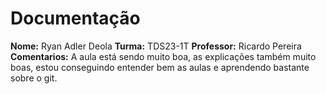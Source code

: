 # Documentação

**Nome:** Ryan Adler Deola
**Turma:** TDS23-1T
**Professor:** Ricardo Pereira
**Comentarios:** A aula está sendo muito boa, as explicações também muito boas, estou conseguindo entender bem as aulas e aprendendo bastante sobre o git.
